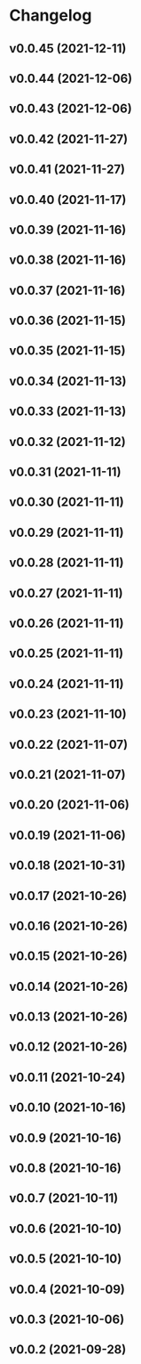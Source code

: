 # Changelog

<!--next-version-placeholder-->

## v0.0.45 (2021-12-11)


## v0.0.44 (2021-12-06)


## v0.0.43 (2021-12-06)


## v0.0.42 (2021-11-27)


## v0.0.41 (2021-11-27)


## v0.0.40 (2021-11-17)


## v0.0.39 (2021-11-16)


## v0.0.38 (2021-11-16)


## v0.0.37 (2021-11-16)


## v0.0.36 (2021-11-15)


## v0.0.35 (2021-11-15)


## v0.0.34 (2021-11-13)


## v0.0.33 (2021-11-13)


## v0.0.32 (2021-11-12)


## v0.0.31 (2021-11-11)


## v0.0.30 (2021-11-11)


## v0.0.29 (2021-11-11)


## v0.0.28 (2021-11-11)


## v0.0.27 (2021-11-11)


## v0.0.26 (2021-11-11)


## v0.0.25 (2021-11-11)


## v0.0.24 (2021-11-11)


## v0.0.23 (2021-11-10)


## v0.0.22 (2021-11-07)


## v0.0.21 (2021-11-07)


## v0.0.20 (2021-11-06)


## v0.0.19 (2021-11-06)


## v0.0.18 (2021-10-31)


## v0.0.17 (2021-10-26)


## v0.0.16 (2021-10-26)


## v0.0.15 (2021-10-26)


## v0.0.14 (2021-10-26)


## v0.0.13 (2021-10-26)


## v0.0.12 (2021-10-26)


## v0.0.11 (2021-10-24)


## v0.0.10 (2021-10-16)


## v0.0.9 (2021-10-16)


## v0.0.8 (2021-10-16)


## v0.0.7 (2021-10-11)


## v0.0.6 (2021-10-10)


## v0.0.5 (2021-10-10)


## v0.0.4 (2021-10-09)


## v0.0.3 (2021-10-06)


## v0.0.2 (2021-09-28)


